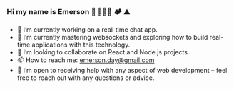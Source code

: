 ### Hi my name is Emerson  🥾 🏄🏻‍♂️ 🏕️ ⛰️
- 🔭 I’m currently working on a real-time chat app.
- 🌱 I’m currently mastering websockets and exploring how to build real-time applications with this technology.
- 👯 I’m looking to collaborate on React and Node.js projects.
- 📫 How to reach me: emerson.day@gmail.com
- 🤔 I’m open to receiving help with any aspect of web development – feel free to reach out with any questions or advice.
<!--
**emday4prez/emday4prez** is a ✨ _special_ ✨ repository because its `README.md` (this file) appears on your GitHub profile.

Here are some ideas to get you started:



- 💬 Ask me about ...

- 😄 Pronouns: ...
- ⚡ Fun fact: ...
-->
